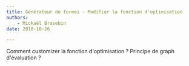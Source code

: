 ```yaml
---
title: Générateur de formes - Modifier la fonction d'optimisation
authors:
    - Mickaël Brasebin
date: 2018-10-26

---
```



Comment customizer la fonction d'optimisation ? Principe de graph d'évaluation ?
